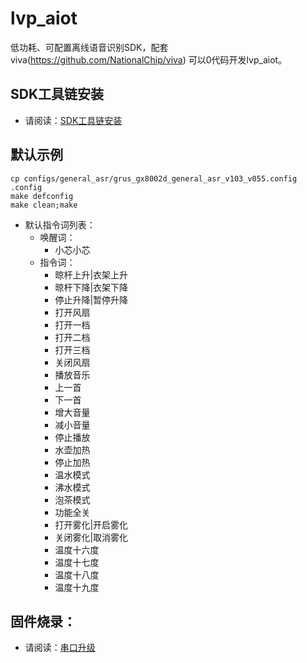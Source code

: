 # lvp_aiot
低功耗、可配置离线语音识别SDK，配套viva(https://github.com/NationalChip/viva) 可以0代码开发lvp_aiot。

## SDK工具链安装
* 请阅读：[SDK工具链安装](https://nationalchip.gitlab.io/ai_audio_docs/software/lvp/SDK%E5%BC%80%E5%8F%91%E6%8C%87%E5%8D%97/SDK%E5%BF%AB%E9%80%9F%E5%85%A5%E9%97%A8/%E6%90%AD%E5%BB%BA%E5%BC%80%E5%8F%91%E7%8E%AF%E5%A2%83/#1-sdk)

## 默认示例
``` shell
cp configs/general_asr/grus_gx8002d_general_asr_v103_v055.config .config
make defconfig
make clean;make
```
* 默认指令词列表：
    * 唤醒词：
        * 小芯小芯
    * 指令词：
        * 晾杆上升|衣架上升
        * 晾杆下降|衣架下降
        * 停止升降|暂停升降
        * 打开风扇
        * 打开一档
        * 打开二档
        * 打开三档
        * 关闭风扇
        * 播放音乐
        * 上一首
        * 下一首
        * 增大音量
        * 减小音量
        * 停止播放
        * 水壶加热
        * 停止加热
        * 温水模式
        * 沸水模式
        * 泡茶模式
        * 功能全关
        * 打开雾化|开启雾化
        * 关闭雾化|取消雾化
        * 温度十六度
        * 温度十七度
        * 温度十八度
        * 温度十九度

## 固件烧录：
* 请阅读：[串口升级](https://nationalchip.gitlab.io/ai_audio_docs/software/lvp/SDK%E5%BC%80%E5%8F%91%E6%8C%87%E5%8D%97/SDK%E5%BF%AB%E9%80%9F%E5%85%A5%E9%97%A8/%E4%B8%B2%E5%8F%A3%E5%8D%87%E7%BA%A7/)